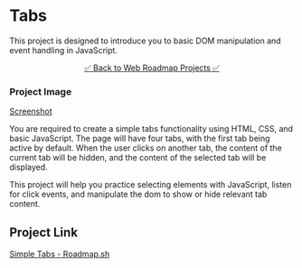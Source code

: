 # Tabs

This project is designed to introduce you to basic DOM manipulation and event handling in JavaScript.

<div align="center">

[✅ Back to Web Roadmap Projects ✅](https://github.com/YounesMoukhlij/web-roadmap-projects)
</div>

### Project Image

[Screenshot](./assets/Tabs.png)

You are required to create a simple tabs functionality using HTML, CSS, and basic JavaScript. The page will have four tabs, with the first tab being active by default. When the user clicks on another tab, the content of the current tab will be hidden, and the content of the selected tab will be displayed.

This project will help you practice selecting elements with JavaScript, listen for click events, and manipulate the dom to show or hide relevant tab content.

## Project Link
[Simple Tabs - Roadmap.sh](https://roadmap.sh/projects/simple-tabs)
